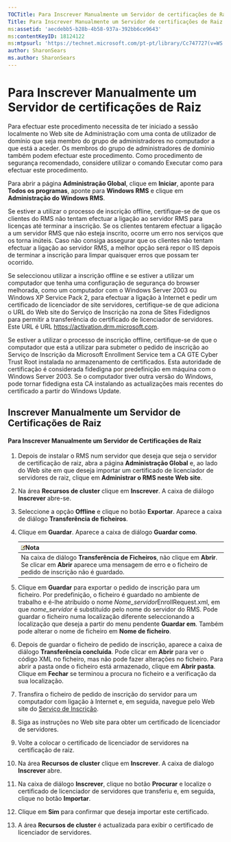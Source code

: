 ```yaml
---
TOCTitle: Para Inscrever Manualmente um Servidor de certificações de Raiz
Title: Para Inscrever Manualmente um Servidor de certificações de Raiz
ms:assetid: 'aecdebb5-b28b-4b58-937a-392bb6ce9643'
ms:contentKeyID: 18124122
ms:mtpsurl: 'https://technet.microsoft.com/pt-pt/library/Cc747727(v=WS.10)'
author: SharonSears
ms.author: SharonSears
---
```


Para Inscrever Manualmente um Servidor de certificações de Raiz
===============================================================

Para efectuar este procedimento necessita de ter iniciado a sessão localmente no Web site de Administração com uma conta de utilizador de domínio que seja membro do grupo de administradores no computador a que está a aceder. Os membros do grupo de administradores de domínio também podem efectuar este procedimento. Como procedimento de segurança recomendado, considere utilizar o comando Executar como para efectuar este procedimento.

Para abrir a página **Administração Global**, clique em **Iniciar**, aponte para **Todos os programas**, aponte para **Windows RMS** e clique em **Administração do Windows RMS**.

Se estiver a utilizar o processo de inscrição offline, certifique-se de que os clientes do RMS não tentam efectuar a ligação ao servidor RMS para licenças até terminar a inscrição. Se os clientes tentarem efectuar a ligação a um servidor RMS que não esteja inscrito, ocorre um erro nos serviços que os torna inúteis. Caso não consiga assegurar que os clientes não tentam efectuar a ligação ao servidor RMS, a melhor opção será repor o IIS depois de terminar a inscrição para limpar quaisquer erros que possam ter ocorrido.

Se seleccionou utilizar a inscrição offline e se estiver a utilizar um computador que tenha uma configuração de segurança do browser melhorada, como um computador com o Windows Server 2003 ou Windows XP Service Pack 2, para efectuar a ligação à Internet e pedir um certificado de licenciador de site servidores, certifique-se de que adiciona o URL do Web site do Serviço de Inscrição na zona de Sites Fidedignos para permitir a transferência do certificado de licenciador de servidores. Este URL é URL https://activation.drm.microsoft.com.

Se estiver a utilizar o processo de inscrição offline, certifique-se de que o computador que está a utilizar para submeter o pedido de inscrição ao Serviço de Inscrição da Microsoft Enrollment Service tem a CA GTE Cyber Trust Root instalada no armazenamento de certificados. Esta autoridade de certificação é considerada fidedigna por predefinição em máquina com o Windows Server 2003. Se o computador tiver outra versão do Windows, pode tornar fidedigna esta CA instalando as actualizações mais recentes do certificado a partir do Windows Update.

Inscrever Manualmente um Servidor de Certificações de Raiz
----------------------------------------------------------

#### Para Inscrever Manualmente um Servidor de Certificações de Raiz

1.  Depois de instalar o RMS num servidor que deseja que seja o servidor de certificação de raiz, abra a página **Administração Global** e, ao lado do Web site em que deseja importar um certificado de licenciador de servidores de raiz, clique em **Administrar o RMS neste Web site**.

2.  Na área **Recursos de cluster** clique em **Inscrever**. A caixa de diálogo **Inscrever** abre-se.

3.  Seleccione a opção **Offline** e clique no botão **Exportar**. Aparece a caixa de diálogo **Transferência de ficheiros**.

4.  Clique em **Guardar**. Aparece a caixa de diálogo **Guardar como**.

    | ![](/security-updates/images/Cc747727.note(WS.10).gif)Nota                                                                                                                |
    |--------------------------------------------------------------------------------------------------------------------------------------------------------------------------------------|
    | Na caixa de diálogo **Transferência de Ficheiros**, não clique em **Abrir**. Se clicar em **Abrir** aparece uma mensagem de erro e o ficheiro de pedido de inscrição não é guardado. |

5.  Clique em **Guardar** para exportar o pedido de inscrição para um ficheiro. Por predefinição, o ficheiro é guardado no ambiente de trabalho e é-lhe atribuído o nome *Nome\_servidor*EnrollRequest.xml, em que *nome\_servidor* é substituído pelo nome do servidor do RMS. Pode guardar o ficheiro numa localização diferente seleccionando a localização que deseja a partir do menu pendente **Guardar em**. Também pode alterar o nome de ficheiro em **Nome de ficheiro**.

6.  Depois de guardar o ficheiro de pedido de inscrição, aparece a caixa de diálogo **Transferência concluída**. Pode clicar em **Abrir** para ver o código XML no ficheiro, mas não pode fazer alterações no ficheiro. Para abrir a pasta onde o ficheiro está armazenado, clique em **Abrir pasta**. Clique em **Fechar** se terminou a procura no ficheiro e a verificação da sua localização.

7.  Transfira o ficheiro de pedido de inscrição do servidor para um computador com ligação à Internet e, em seguida, navegue pelo Web site do [Serviço de Inscrição]().

8.  Siga as instruções no Web site para obter um certificado de licenciador de servidores.

9.  Volte a colocar o certificado de licenciador de servidores na certificação de raiz.

10. Na área **Recursos de cluster** clique em **Inscrever**. A caixa de dialogo **Inscrever** abre.

11. Na caixa de diálogo **Inscrever**, clique no botão **Procurar** e localize o certificado de licenciador de servidores que transferiu e, em seguida, clique no botão **Importar**.

12. Clique em **Sim** para confirmar que deseja importar este certificado.

13. A área **Recursos de cluster** é actualizada para exibir o certificado de licenciador de servidores.
